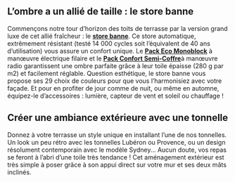## L’ombre a un allié de taille : le store banne
Commençons notre tour d’horizon des toits de terrasse par la version grand luxe de cet allié fraîcheur : le [**store banne**](/stores-banne-CCN0082). Ce store automatique, extrêmement résistant (testé 14 000 cycles soit l’équivalent de 40 ans d’utilisation) vous assure un confort unique.
Le [**Pack Eco Monoblock**](/stores-bannes-monobloc-manuel-FPC2379830) à manœuvre électrique filaire et le [**Pack Confort Semi-Coffre**](/stores-bannes-semi-coffres-manuel-FPC2379950)à manœuvre radio garantissent une ombre parfaite grâce à leur toile épaisse (280 g par m2) et facilement réglable.
Question esthétique, le store banne vous propose ses 29 choix de couleurs pour que vous l’harmonisiez avec votre façade. Et pour en profiter de jour comme de nuit, ou même en automne, équipez-le d’accessoires : lumière, capteur de vent et soleil ou chauffage !
## Créer une ambiance extérieure avec une tonnelle
Donnez à votre terrasse un style unique en installant l’une de nos tonnelles. Un look un peu rétro avec les tonnelles Lubéron ou Provence, ou un design résolument contemporain avec le modèle Sydney... Aucun doute, vos repas se feront à l’abri d’une toile très tendance !
Cet aménagement extérieur est très simple à poser grâce à son appui direct sur votre mur et ses deux mâts inclinés.